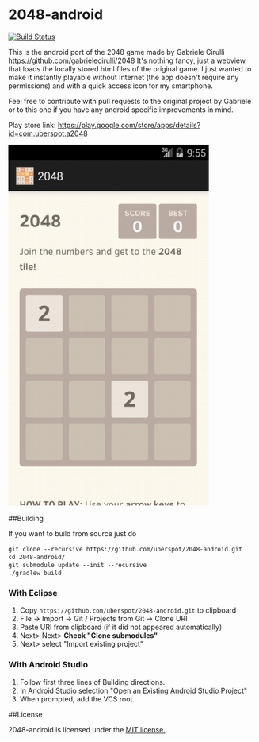2048-android
============

[![Build Status](https://travis-ci.org/uberspot/2048-android.svg?branch=master)](https://travis-ci.org/uberspot/2048-android)

This is the android port of the 2048 game made by Gabriele Cirulli https://github.com/gabrielecirulli/2048
It's nothing fancy, just a webview that loads the locally stored html files of the original game.
I just wanted to make it instantly playable without Internet (the app doesn't require any permissions) and with
a quick access icon for my smartphone.

Feel free to contribute with pull requests to the original project by Gabriele or to this one if you have any android
specific improvements in mind.

Play store link: https://play.google.com/store/apps/details?id=com.uberspot.a2048

![](screenshots/screen1.png)

##Building

If you want to build from source just do

    git clone --recursive https://github.com/uberspot/2048-android.git
    cd 2048-android/
    git submodule update --init --recursive
    ./gradlew build

### With Eclipse

1. Copy `https://github.com/uberspot/2048-android.git` to clipboard
2. File -> Import -> Git / Projects from Git -> Clone URI
3. Paste URI from clipboard (if it did not appeared automatically)
4. Next> Next> **Check "Clone submodules"**
5. Next> select "Import existing project"

### With Android Studio

1. Follow first three lines of Building directions.
2. In Android Studio selection "Open an Existing Android Studio Project"
3. When prompted, add the VCS root.

##License

2048-android is licensed under the [MIT license.](https://github.com/uberspot/2048-android/blob/master/LICENSE)
